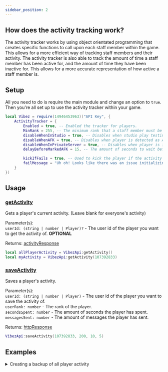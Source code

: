 ```yaml
---
sidebar_position: 2
---
```


## How does the activity tracking work?
The activity tracker works by using object orientated programming that creates specific functions to call upon each staff member within the game. This allows for a more efficient way of tracking staff members and their activity. The activity tracker is also able to track the amount of time a staff member has been active for, and the amount of time they have been inactive for. This allows for a more accurate representation of how active a staff member is.

## Setup
All you need to do is require the main module and change an option to `true`. Then you're all set up to use the activity tracker within your game.

```lua
local Vibez = require(14946453963)("API Key", {
    ActivityTracker = {
        Enabled = true, -- Enabled the tracker for players.
        MinRank = 255, -- The minimum rank that a staff member must be to be tracked.
        disableWhenInStudio = true, -- Disables when studio play testing.
        disableWhenAFK = true, -- Disables when player is detected as AFK.
        disableWhenInPrivateServer = true, -- Disables when player is in a private server.
        delayBeforeMarkedAFK = 15, -- The amount of seconds to wait before the player is marked AFK.

        kickIfFails = true, -- Used to kick the player if the activity tracker fails to initialize, below is the message for this occurrence.
        failMessage = "Uh oh! Looks like there was an issue initializing the activity tracker for you. Please try again later!",
    }
})
```

## Usage
### [getActivity](/VibezAPI/api/VibezAPI#getActivity)
Gets a player's current activity. (Leave blank for everyone's activity)

Parameter(s): <br />
``userId: (string | number | Player)?`` - The user id of the player you want to get the activity of. **OPTIONAL**<br />

Returns: [activityResponse](/VibezAPI/api/VibezAPI#activityResponse)

```lua
local allPlayerActivity = VibezApi:getActivity()
local myActivity = VibezApi:getActivity(107392833)
```

### [saveActivity](/VibezAPI/api/VibezAPI#saveActivity)
Saves a player's activity.

Parameter(s): <br />
``userId: (string | number | Player)`` - The user id of the player you want to save the activity of. <br />
``userRank: number`` - The rank of the player.<br />
``secondsSpent: number`` - The amount of seconds the player has spent. <br />
``messagesSent: number`` - The amount of messages the player has sent. <br />

Returns: [httpResponse](/VibezAPI/api/VibezAPI#httpResponse)

```lua
VibezApi:saveActivity(107392833, 200, 10, 5)
```

## Examples

<details>
<summary>Creating a backup of all player activity</summary>
<br />

```lua "ServerScriptService/ActivityBackup.lua"
--// Services \\--
local DataStoreService = game:GetService("DataStoreService")

--// Variables \\--
local Vibez = require(14946453963)("API Key")
local backupDataStore = DataStoreService:GetDataStore("PlayerActivity")

--// Functions \\--
local function onGameShutdown()
    local allActivity = Vibez:getActivity() -- Leaving this blank will invoke all player's activity.
    pcall(backupDataStore.SetAsync, backupDataStore, "Backup", allActivity)
end

--// Connections \\--
game:BindToClose(onGameShutdown)
```

</details>